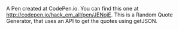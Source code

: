 A Pen created at CodePen.io. You can find this one at http://codepen.io/hack_em_all/pen/JENojE.
This is a Random Quote Generator, that uses an API to get the quotes using getJSON. 
 
